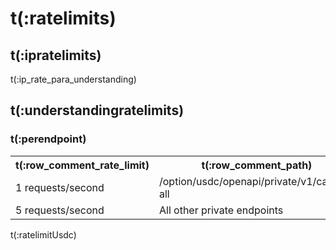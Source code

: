 # t(:ratelimits)

## t(:ipratelimits)
t(:ip_rate_para_understanding)

## t(:understandingratelimits)
### t(:perendpoint)
<table class="custom_table">
  <tr>
    <th>t(:row_comment_rate_limit)</th>
    <th>t(:row_comment_path)</th>
  </tr>
  <tr>
    <td rowspan="1">1 requests/second</td>
    <td>/option/usdc/openapi/private/v1/cancel-all </td>
  </tr>
  <tr>
    <td rowspan="1">5 requests/second</td>
    <td>All other private endpoints</td>
  </tr>
</table>
t(:ratelimitUsdc)
